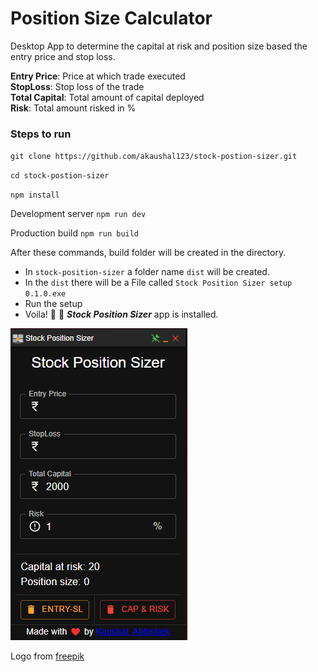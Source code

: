 # Position Size Calculator

Desktop App to determine the capital at risk and position size based the entry price and stop loss.

**Entry Price**: Price at which trade executed<br/>
**StopLoss**: Stop loss of the trade<br/>
**Total Capital**: Total amount of capital deployed<br/>
**Risk**: Total amount risked in %<br/>
### Steps to run

`git clone https://github.com/akaushal123/stock-postion-sizer.git`

`cd stock-postion-sizer`

`npm install`

Development server
`npm run dev`

Production build `npm run build`

After these commands, build folder will be created in the directory.

- In `stock-position-sizer` a folder name `dist` will be created.
- In the `dist` there will be a File called `Stock Position Sizer setup 0.1.0.exe`
- Run the setup
- Voila! :tada: :confetti_ball: _**Stock Position Sizer**_ app is installed.

![img_app.png](img_app.png)

Logo from [freepik](https://www.freepik.com/)